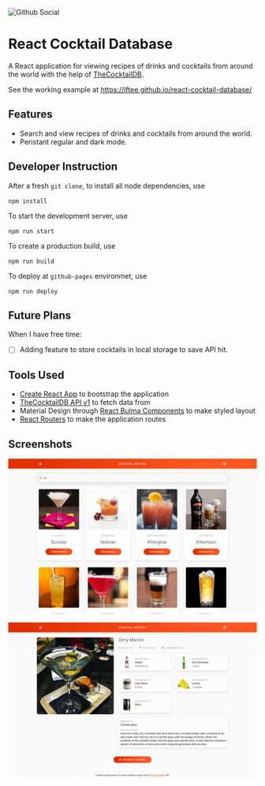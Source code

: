 ![Github Social](https://repository-images.githubusercontent.com/247062691/c82b4180-0bbb-11eb-8bfd-560e25ed7c7b)
# React Cocktail Database
A React application for viewing recipes of drinks and cocktails from around the world with the help of [TheCocktailDB](https://www.thecocktaildb.com).

See the working example at https://iftee.github.io/react-cocktail-database/

## Features
- Search and view recipes of drinks and cocktails from around the world.
- Peristant regular and dark mode.

## Developer Instruction
After a fresh `git clone`, to install all node dependencies, use
```shell
npm install
```
To start the development server, use
```shell
npm run start
```
To create a production build, use
```shell
npm run build
```
To deploy at `github-pages` environmet, use
```shell
npm run deploy
```

## Future Plans
When I have free time:
- [ ] Adding feature to store cocktails in local storage to save API hit.

## Tools Used
- [Create React App](https://create-react-app.dev) to bootstrap the application
- [TheCocktailDB API v1](https://www.thecocktaildb.com/api.php) to fetch data from
- Material Design through [React Bulma Components](https://material-ui.com) to make styled layout
- [React Routers](https://github.com/ReactTraining/react-router) to make the application routes

## Screenshots

![Screenshot 1](public/screenshot-1.png)

![Screenshot 2](public/screenshot-2.png)
